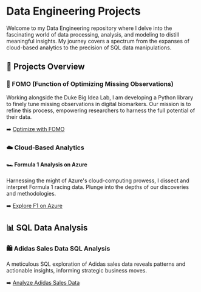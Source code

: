 # Data Engineering Projects 

Welcome to my Data Engineering repository where I delve into the fascinating world of data processing, analysis, and modeling to distill meaningful insights. My journey covers a spectrum from the expanses of cloud-based analytics to the precision of SQL data manipulations.

## 📂 Projects Overview

### 🚀 FOMO (Function of Optimizing Missing Observations)
Working alongside the Duke Big Idea Lab, I am developing a Python library to finely tune missing observations in digital biomarkers. Our mission is to refine this process, empowering researchers to harness the full potential of their data.

➡️ [Optimize with FOMO](https://github.com/DigitalBiomarkerDiscoveryPipeline/FOMO)

### ☁️ Cloud-Based Analytics
#### 🏎️ Formula 1 Analysis on Azure
Harnessing the might of Azure's cloud-computing prowess, I dissect and interpret Formula 1 racing data. Plunge into the depths of our discoveries and methodologies.

➡️ [Explore F1 on Azure](#link-to-cloud-project)

## 📊 SQL Data Analysis
### 🛍️ Adidas Sales Data SQL Analysis
A meticulous SQL exploration of Adidas sales data reveals patterns and actionable insights, informing strategic business moves.

➡️ [Analyze Adidas Sales Data](#link-to-SQL-analysis-repo)
